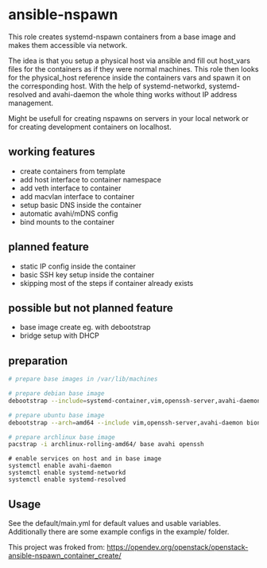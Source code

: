 # ansible-nspawn
This role creates systemd-nspawn containers from a base image and makes them accessible via network.

The idea is that you setup a physical host via ansible and fill out host_vars files for the containers as if they were normal machines.
This role then looks for the physical_host reference inside the containers vars and spawn it on the corresponding host.
With the help of systemd-networkd, systemd-resolved and avahi-daemon the whole thing works without IP address management.

Might be usefull for creating nspawns on servers in your local network or for creating development containers on localhost.

## working features
* create containers from template
* add host interface to container namespace
* add veth interface to container
* add macvlan interface to container
* setup basic DNS inside the container
* automatic avahi/mDNS config
* bind mounts to the container

## planned feature
* static IP config inside the container
* basic SSH key setup inside the container
* skipping most of the steps if container already exists

## possible but not planned feature
* base image create eg. with debootstrap 
* bridge setup with DHCP

## preparation
```bash
# prepare base images in /var/lib/machines

# prepare debian base image
debootstrap --include=systemd-container,vim,openssh-server,avahi-daemon --arch=amd64 buster ./debian-buster-amd64

# prepare ubuntu base image
debootstrap --arch=amd64 --include vim,openssh-server,avahi-daemon bionic ./ubuntu-bionic-amd64 http://de.archive.ubuntu.com/ubuntu

# prepare archlinux base image
pacstrap -i archlinux-rolling-amd64/ base avahi openssh
```
```
# enable services on host and in base image
systemctl enable avahi-daemon
systemctl enable systemd-networkd
systemctl enable systemd-resolved
```

## Usage
See the default/main.yml for default values and usable variables. Additionally there are some example configs in the example/ folder.

This project was froked from:
  https://opendev.org/openstack/openstack-ansible-nspawn_container_create/
